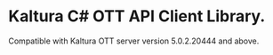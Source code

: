 # Kaltura C# OTT API Client Library.
Compatible with Kaltura OTT server version 5.0.2.20444 and above.
